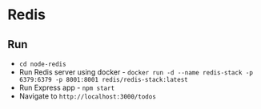 # Redis

## Run
- ```cd node-redis```
- Run Redis server using docker - 
```docker run -d --name redis-stack -p 6379:6379 -p 8001:8001 redis/redis-stack:latest```
- Run Express app - 
```npm start```
- Navigate to ```http://localhost:3000/todos```
